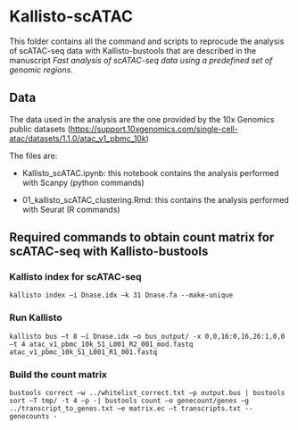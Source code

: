 # Kallisto-scATAC

This folder contains all the command and scripts to reprocude the analysis of scATAC-seq data with Kallisto-bustools that are described in the manuscript *Fast analysis of scATAC-seq data using a predefined set of genomic regions*.

## Data

The data used in the analysis are the one provided by the 10x Genomics public datasets (https://support.10xgenomics.com/single-cell-atac/datasets/1.1.0/atac_v1_pbmc_10k)

The files are:

* Kallisto_scATAC.ipynb: this notebook contains the analysis performed with Scanpy (python commands)

* 01_kallisto_scATAC_clustering.Rmd: this contains the analysis performed with Seurat (R commands)

## Required commands to obtain count matrix for scATAC-seq with Kallisto-bustools

### Kallisto index for scATAC-seq

```
kallisto index –i Dnase.idx –k 31 Dnase.fa --make-unique  
```

### Run Kallisto
```
kallisto bus –t 8 –i Dnase.idx –o bus_output/ -x 0,0,16:0,16,26:1,0,0 –t 4 atac_v1_pbmc_10k_S1_L001_R2_001_mod.fastq atac_v1_pbmc_10k_S1_L001_R1_001.fastq 
```

### Build the count matrix
```
bustools correct –w ../whitelist_correct.txt –p output.bus | bustools sort –T tmp/ -t 4 –p -| bustools count –o genecount/genes –g ../transcript_to_genes.txt –e matrix.ec –t transcripts.txt --genecounts -
```
